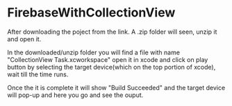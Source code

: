 # FirebaseWithCollectionView

After downloading the poject from the link. A .zip folder will seen, unzip it and open it.

In the downloaded/unzip folder you will find a file with name "CollectionView Task.xcworkspace" open it in xcode and
click on play button by selecting the target device(which on the top portion of xcode),
wait till the time runs.

Once the it is complete it will show "Build Succeeded" and the target device will pop-up and here you go and see the ouput.
